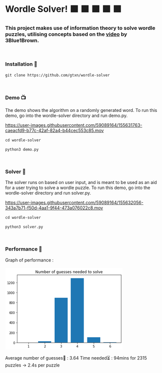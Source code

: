 # Wordle Solver! 🟩 🟩 🟩 🟩 🟩

### This project makes use of information theory to solve wordle puzzles, utilising concepts based on the [video](https://www.youtube.com/watch?v=v68zYyaEmEA) by 3Blue1Brown.

<br>

### Installation 🧰

```
git clone https://github.com/gtxn/wordle-solver
```

<br>

### Demo 📺

The demo shows the algorithm on a randomly generated word.
To run this demo, go into the wordle-solver directory and run demo.py.


https://user-images.githubusercontent.com/59089164/155631763-caeacfd9-b77c-42af-82a4-b44cec553c85.mov



```
cd wordle-solver
```

```
python3 demo.py
```

<br>

### Solver 🧮

The solver runs on based on user input, and is meant to be used as an aid for a user trying to solve a wordle puzzle.
To run this demo, go into the wordle-solver directory and run solver.py.


https://user-images.githubusercontent.com/59089164/155632056-343a7b71-f50d-4aa1-9f44-473a076022c8.mov


```
cd wordle-solver
```

```
python3 solver.py
```

<br>

### Performance 💯

Graph of performance :
<br>
<br>
![](./assets/guess_graph.png)
<br>

Average number of guesses🙋 : 3.64
Time needed⏳ : 94mins for 2315 puzzles -> 2.4s per puzzle
